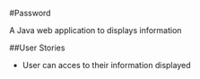 #Password

A Java web application to displays information

##User Stories

- User can acces to their information displayed
